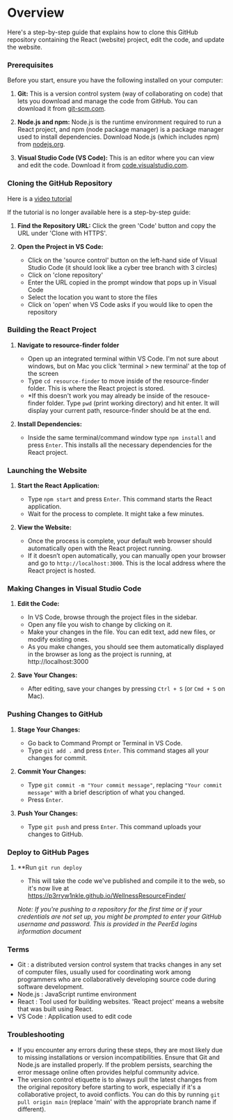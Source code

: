 # Overview

Here's a step-by-step guide that explains how to clone this GitHub repository containing the React (website) project, edit the code, and update the website. 

### Prerequisites

Before you start, ensure you have the following installed on your computer:

1. **Git:** This is a version control system (way of collaborating on code) that lets you download and manage the code from GitHub. You can download it from [git-scm.com](https://git-scm.com/).

2. **Node.js and npm:** Node.js is the runtime environment required to run a React project, and npm (node package manager) is a package manager used to install dependencies. Download Node.js (which includes npm) from [nodejs.org](https://nodejs.org/).

3. **Visual Studio Code (VS Code):** This is an editor where you can view and edit the code. Download it from [code.visualstudio.com](https://code.visualstudio.com/).

### Cloning the GitHub Repository

Here is a [video tutorial](https://www.youtube.com/watch?v=ILJ4dfOL7zs&ab_channel=CodingWithMeet)

If the tutorial is no longer available here is a step-by-step guide:

1. **Find the Repository URL:** Click the green 'Code' button and copy the URL under 'Clone with HTTPS'.
  
2. **Open the Project in VS Code:**
    - Click on the 'source control' button on the left-hand side of Visual Studio Code (it should look like a cyber tree branch with 3 circles)
    - Click on 'clone repository'
    - Enter the URL copied in the prompt window that pops up in Visual Code
    - Select the location you want to store the files
    - Click on 'open' when VS Code asks if you would like to open the repository

### Building the React Project

1. **Navigate to resource-finder folder**
   - Open up an integrated terminal within VS Code. I'm not sure about windows, but on Mac you click 'terminal > new terminal' at the top of the screen
   - Type `cd resource-finder` to move inside of the resource-finder folder. This is where the React project is stored.
   - *If this doesn't work you may already be inside of the resouce-finder folder. Type `pwd` (print working directory) and hit enter. It will display your current path, resource-finder should be at the end.

2. **Install Dependencies:**
    - Inside the same terminal/command window type `npm install` and press `Enter`. This installs all the necessary dependencies for the React project.

### Launching the Website

1. **Start the React Application:**
    - Type `npm start` and press `Enter`. This command starts the React application.
    - Wait for the process to complete. It might take a few minutes.

2. **View the Website:**
    - Once the process is complete, your default web browser should automatically open with the React project running.
    - If it doesn’t open automatically, you can manually open your browser and go to `http://localhost:3000`. This is the local address where the React project is hosted.

### Making Changes in Visual Studio Code

1. **Edit the Code:**
    - In VS Code, browse through the project files in the sidebar.
    - Open any file you wish to change by clicking on it.
    - Make your changes in the file. You can edit text, add new files, or modify existing ones.
    - As you make changes, you should see them automatically displayed in the browser as long as the project is running, at http://localhost:3000

2. **Save Your Changes:**
    - After editing, save your changes by pressing `Ctrl + S` (or `Cmd + S` on Mac).
  
### Pushing Changes to GitHub

1. **Stage Your Changes:**
    - Go back to Command Prompt or Terminal in VS Code.
    - Type `git add .` and press `Enter`. This command stages all your changes for commit.

2. **Commit Your Changes:**
    - Type `git commit -m "Your commit message"`, replacing `"Your commit message"` with a brief description of what you changed.
    - Press `Enter`.

3. **Push Your Changes:**
    - Type `git push` and press `Enter`. This command uploads your changes to GitHub.
  
### Deploy to GitHub Pages

1. **Run `git run deploy`
    - This will take the code we've published and compile it to the web, so it's now live at https://p3rryw1nkle.github.io/WellnessResourceFinder/

    *Note: If you're pushing to a repository for the first time or if your credentials are not set up, you might be prompted to enter your GitHub username and password. This is provided in the PeerEd logins information document*

### Terms

  - Git : a distributed version control system that tracks changes in any set of computer files, usually used for coordinating work among programmers who are collaboratively developing source code during software development.
  - Node.js : JavaScript runtime environment
  - React : Tool used for building websites. 'React project' means a website that was built using React.
  - VS Code : Application used to edit code

### Troubleshooting

- If you encounter any errors during these steps, they are most likely due to missing installations or version incompatibilities. Ensure that Git and Node.js are installed properly. If the problem persists, searching the error message online often provides helpful community advice.
- The version control etiquette is to always pull the latest changes from the original repository before starting to work, especially if it's a collaborative project, to avoid conflicts. You can do this by running `git pull origin main` (replace 'main' with the appropriate branch name if different).

